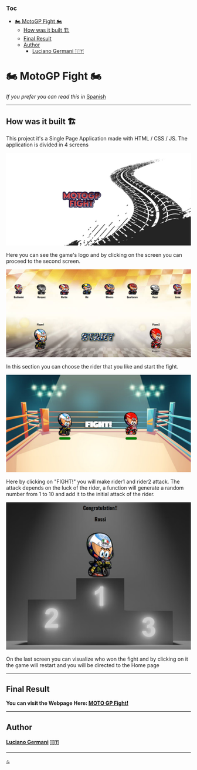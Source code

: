 ### Toc

- [:motorcycle: MotoGP Fight  :motorcycle:](#motorcycle-motogp-fight--motorcycle)
  - [How was it built :building_construction:](#how-was-it-built-building_construction)
  - [Final Result](#final-result)
  - [Author](#author)
      - [Luciano Germani :it:](#luciano-germani-it)

# :motorcycle: MotoGP Fight  :motorcycle:

*If you prefer you can read this in* [Spanish](README-ESP.md)

---------------------------


## How was it built :building_construction:

This project it's a Single Page Application made with HTML / CSS / JS.
The application is divided in 4 screens

![Screen1](/img/readme-img/Screen1.png)

Here you can see the game's logo and by clicking on the screen you can proceed to the second screen.

![Screen2](/img/readme-img/screen2.png)

In this section you can choose the rider that you like and start the fight.

![Screen3](/img/readme-img/screen3.png)

Here by clicking on "FIGHT!" you will make rider1 and rider2 attack.
The attack depends on the luck of the rider, a function will generate a random number from 1 to 10 and add it to the initial attack of the rider.

![Screen4](/img/readme-img/screen4.png)

On the last screen you can visualize who won the fight and by clicking on it the game will restart and you will be directed to the Home page

---------------------------

## Final Result

**You can visit the Webpage Here: [MOTO GP Fight!](https://germanilu.github.io/MotoGP-Fight/)** 

--------------------------

## Author 	

#### [Luciano Germani](https://github.com/Germanilu) :it:

---------------------

[:top:](#Toc)